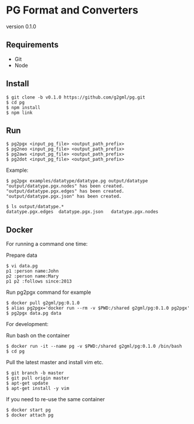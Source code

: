 # PG Format and Converters

version 0.1.0

## Requirements

* Git
* Node

## Install

    $ git clone -b v0.1.0 https://github.com/g2gml/pg.git
    $ cd pg
    $ npm install
    $ npm link

## Run

    $ pg2pgx <input_pg_file> <output_path_prefix>
    $ pg2neo <input_pg_file> <output_path_prefix>
    $ pg2aws <input_pg_file> <output_path_prefix>
    $ pg2dot <input_pg_file> <output_path_prefix>

Example:

    $ pg2pgx examples/datatype/datatype.pg output/datatype
    "output/datatype.pgx.nodes" has been created.
    "output/datatype.pgx.edges" has been created.
    "output/datatype.pgx.json" has been created.
    
    $ ls output/datatype.*
    datatype.pgx.edges	datatype.pgx.json	datatype.pgx.nodes

## Docker

For running a command one time:

Prepare data

    $ vi data.pg
    p1 :person name:John
    p2 :person name:Mary
    p1 p2 :follows since:2013

Run pg2pgx command for example

    $ docker pull g2gml/pg:0.1.0
    $ alias pg2pgx='docker run --rm -v $PWD:/shared g2gml/pg:0.1.0 pg2pgx'
    $ pg2pgx data.pg data

For development:

Run bash on the container

    $ docker run -it --name pg -v $PWD:/shared g2gml/pg:0.1.0 /bin/bash
    $ cd pg

Pull the latest master and install vim etc.

    $ git branch -b master
    $ git pull origin master
    $ apt-get update
    $ apt-get install -y vim

If you need to re-use the same container

    $ docker start pg
    $ docker attach pg

